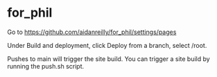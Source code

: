 # for_phil

Go to https://github.com/aidanreilly/for_phil/settings/pages

Under Build and deployment, click Deploy from a branch, select /root.

Pushes to main will trigger the site build. You can trigger a site build by running the push.sh script.
